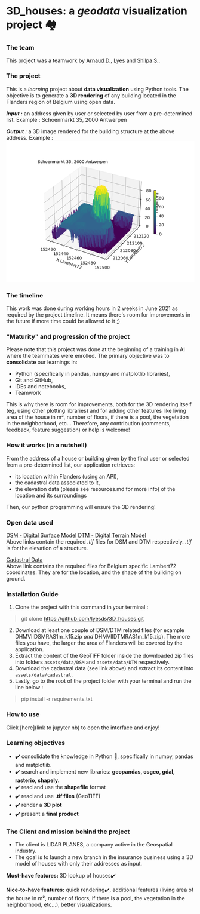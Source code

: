 # 3D_houses: a _geodata_ visualization project :houses:

### The team
This project was a teamwork by [Arnaud D.](
https://github.com/Pablousse), [Lyes](
https://github.com/lyesds) and [Shilpa S.](https://github.com/ssg-hub).
### The project
This is a _learning_ project about **data visualization** using Python tools.
The objective is to generate a **3D rendering** of any building located in the Flanders region of Belgium using open data.

***Input :*** an address given by user or selected by user from a pre-determined list.
Example : Schoenmarkt 35, 2000 Antwerpen

***Output :*** a 3D image rendered for the building structure at the above address.
Example :
![Schoenmarkt35](assets/Schoenmarkt%2035,%202000%20Antwerpen%20DSM%20minus%20DTM.png)

### The timeline
This work was done during working hours in 2 weeks in June 2021 as required by the project timeline.
It means there's room for improvements in the future if more time could be allowed to it ;)

### "Maturity" and progression of the project
Please note that this project was done at the beginning of a training in AI where the teammates were enrolled. The primary objective was to **consolidate** our learnings in:
- Python (specifically in pandas, numpy and matplotlib libraries),
- Git and GitHub,
- IDEs and notebooks,
- Teamwork

This is why there is room for improvements, both for the 3D rendering itself (eg, using other plotting libraries)
and for adding other features like living area of the house in m², number of floors, if there is a pool, the vegetation in the neighborhood, etc...
Therefore, any contribution (comments, feedback, feature suggestion) or help is welcome!

### How it works (in a nutshell)
From the address of a house or building given by the final user or selected from a pre-determined list, our application retrieves:
- its location within Flanders (using an API),
- the cadastral data associated to it,
- the elevation data (please see resources.md for more info) of the location and its surroundings

Then, our python programming will ensure the 3D rendering!

### Open data used
[DSM - Digital Surface Model](http://www.geopunt.be/download?container=dhm-vlaanderen-ii-dsm-raster-1m&title=Digitaal%20Hoogtemodel%20Vlaanderen%20II,%20DSM,%20raster,%201m) 
[DTM - Digital Terrain Model](http://www.geopunt.be/download?container=dhm-vlaanderen-ii-dtm-raster-1m&title=Digitaal%20Hoogtemodel%20Vlaanderen%20II,%20DTM,%20raster,%201m)  
Above links contain the required _.tif_ files for DSM and DTM respectively. _.tif_ is for the elevation of a structure.

[Cadastral Data](https://eservices.minfin.fgov.be/myminfin-rest/cadastral-plan/cadastralPlan/2020/Belgium/72)  
Above link contains the required files for Belgium specific Lambert72 coordinates. They are for the location, and the shape of the building on ground.

### Installation Guide
1. Clone the project with this command in your terminal :
> git clone https://github.com/lyesds/3D_houses.git
2. Download at least one couple of DSM/DTM related files (for example DHMVIIDSMRAS1m_k15.zip _and_ DHMVIIDTMRAS1m_k15.zip). The more files you have, the larger the area of Flanders will be covered by the application.
3. Extract the content of the GeoTIFF folder inside the downloaded zip files into folders `assets/data/DSM` and `assets/data/DTM` respectively.
4. Download the cadastral data (see link above) and extract its content into `assets/data/cadastral`.
5. Lastly, go to the root of the project folder with your terminal and run the line below :
> pip install -r requirements.txt

### How to use
Click [here](link to jupyter nb) to open the interface and enjoy!


### Learning objectives
- :heavy_check_mark: consolidate the knowledge in Python :snake:, specifically in numpy, pandas and matplotlib.
- :heavy_check_mark: search and implement new libraries: **geopandas, osgeo, gdal, rasterio, shapely.**
- :heavy_check_mark: read and use the **shapefile** format
- :heavy_check_mark: read and use **.tif files** (GeoTIFF)
- :heavy_check_mark: render a **3D plot**
- :heavy_check_mark: present a **final product**

### The Client and mission behind the project
- The client is LIDAR PLANES, a company active in the Geospatial industry.  
- The goal is to  launch a new branch in the insurance business using a 3D model of houses with only their addresses as input.

**Must-have features:** 3D lookup of houses:heavy_check_mark:

**Nice-to-have features:** quick rendering:heavy_check_mark:, additional features (living area of the house in m², number of floors, if there is a pool, the vegetation in the neighborhood, etc...), better visualizations.

